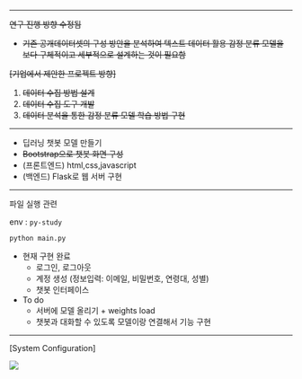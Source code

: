 ---

~~연구 진행 방향 수정됨~~

- ~~기존 공개데이터셋의 구성 방안을 분석하여 텍스트 데이터 활용 감정 분류 모델을 보다 구체적이고 세부적으로 설계하는 것이 필요함~~



~~[기업에서 제안한 프로젝트 방향]~~

1. ~~데이터 수집 방법 설계~~
2. ~~데이터 수집 도구 개발~~
3. ~~데이터 분석을 통한 감정 분류 모델 학습 방법 구현~~



---------------------------

- 딥러닝 챗봇 모델 만들기
- ~~Bootstrap으로 챗봇 화면 구성~~
- (프론트엔드) html,css,javascript
- (백엔드) Flask로 웹 서버 구현

----------

파일 실행 관련

env : ``py-study``

``python main.py``

- 현재 구현 완료
  - 로그인, 로그아웃
  - 계정 생성 (정보입력: 이메일, 비밀번호, 연령대, 성별)
  - 챗봇 인터페이스
- To do
  - 서버에 모델 올리기 + weights load
  - 챗봇과 대화할 수 있도록 모델이랑 연결해서 기능 구현

-------------------

[System Configuration]

<img src="https://github.com/celina0930/Chatbot_v1/blob/main/static/images/AIproject_model-System%20Configuration.drawio.png">

